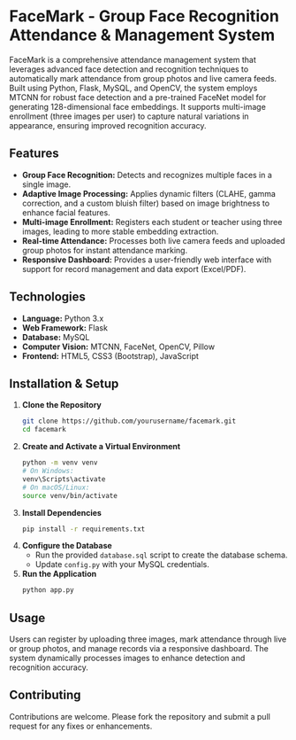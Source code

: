 # FaceMark - Group Face Recognition Attendance & Management System

FaceMark is a comprehensive attendance management system that leverages advanced face detection and recognition techniques to automatically mark attendance from group photos and live camera feeds. Built using Python, Flask, MySQL, and OpenCV, the system employs MTCNN for robust face detection and a pre-trained FaceNet model for generating 128-dimensional face embeddings. It supports multi-image enrollment (three images per user) to capture natural variations in appearance, ensuring improved recognition accuracy.

## Features
- **Group Face Recognition:** Detects and recognizes multiple faces in a single image.
- **Adaptive Image Processing:** Applies dynamic filters (CLAHE, gamma correction, and a custom bluish filter) based on image brightness to enhance facial features.
- **Multi-image Enrollment:** Registers each student or teacher using three images, leading to more stable embedding extraction.
- **Real-time Attendance:** Processes both live camera feeds and uploaded group photos for instant attendance marking.
- **Responsive Dashboard:** Provides a user-friendly web interface with support for record management and data export (Excel/PDF).

## Technologies
- **Language:** Python 3.x  
- **Web Framework:** Flask  
- **Database:** MySQL  
- **Computer Vision:** MTCNN, FaceNet, OpenCV, Pillow  
- **Frontend:** HTML5, CSS3 (Bootstrap), JavaScript  

## Installation & Setup
1. **Clone the Repository**  
   ```bash
   git clone https://github.com/yourusername/facemark.git
   cd facemark
   ```
2. **Create and Activate a Virtual Environment**  
   ```bash
   python -m venv venv
   # On Windows:
   venv\Scripts\activate
   # On macOS/Linux:
   source venv/bin/activate
   ```
3. **Install Dependencies**  
   ```bash
   pip install -r requirements.txt
   ```
4. **Configure the Database**  
   - Run the provided `database.sql` script to create the database schema.  
   - Update `config.py` with your MySQL credentials.
5. **Run the Application**  
   ```bash
   python app.py
   ```

## Usage
Users can register by uploading three images, mark attendance through live or group photos, and manage records via a responsive dashboard. The system dynamically processes images to enhance detection and recognition accuracy.

## Contributing
Contributions are welcome. Please fork the repository and submit a pull request for any fixes or enhancements.
